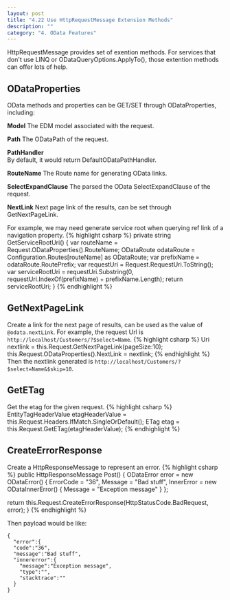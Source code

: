 ```yaml
---
layout: post
title: "4.22 Use HttpRequestMessage Extension Methods"
description: ""
category: "4. OData Features"
---
```


HttpRequestMessage provides set of exention methods. For services that don't use LINQ or ODataQueryOptions.ApplyTo(), those extention methods can offer lots of help. 

## ODataProperties
OData methods and properties can be GET/SET through ODataProperties, including:
	 
<strong>Model</strong>
The EDM model associated with the request.

<strong>Path</strong>
The ODataPath of the request.

<strong>PathHandler</strong>  
By default, it would return DefaultODataPathHandler.

<strong>RouteName</strong>
The Route name for generating OData links.

<strong>SelectExpandClause</strong>
The parsed the OData SelectExpandClause of the request.

<strong>NextLink</strong> 
Next page link of the results, can be set through GetNextPageLink.

For example, we may need generate service root when querying ref link of a navigation property. 
{% highlight csharp %}
private string GetServiceRootUri()
{
  var routeName = Request.ODataProperties().RouteName;
  ODataRoute odataRoute = Configuration.Routes[routeName] as ODataRoute;
  var prefixName = odataRoute.RoutePrefix;
  var requestUri = Request.RequestUri.ToString();
  var serviceRootUri = requestUri.Substring(0, requestUri.IndexOf(prefixName) + prefixName.Length);
  return serviceRootUri;
}
{% endhighlight %}
  
## GetNextPageLink
Create a link for the next page of results, can be used as the value of `@odata.nextLink`.
For example, the request Url is `http://localhost/Customers/?$select=Name`.
{% highlight csharp %}
Uri nextlink = this.Request.GetNextPageLink(pageSize:10);
this.Request.ODataProperties().NextLink = nextlink;
{% endhighlight %}
Then the nextlink generated is `http://localhost/Customers/?$select=Name&$skip=10`.

## GetETag
Get the etag for the given request.
{% highlight csharp %}
EntityTagHeaderValue etagHeaderValue = this.Request.Headers.IfMatch.SingleOrDefault();
ETag etag = this.Request.GetETag(etagHeaderValue);
{% endhighlight %}

## CreateErrorResponse
Create a HttpResponseMessage to represent an error.
{% highlight csharp %}
public HttpResponseMessage Post()
{
  ODataError error = new ODataError()
  {
    ErrorCode = "36",
    Message = "Bad stuff",
    InnerError = new ODataInnerError()
    {
      Message = "Exception message"
    }
  };

  return this.Request.CreateErrorResponse(HttpStatusCode.BadRequest, error);
}
{% endhighlight %}

Then payload would be like:

    {
      "error":{
      "code":"36",
      "message":"Bad stuff",
      "innererror":{
        "message":"Exception message",
        "type":"",
        "stacktrace":""
      }
    }

